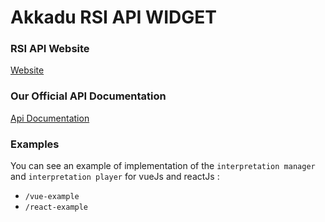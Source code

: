 # Akkadu RSI API WIDGET

### RSI API Website 
[Website](https://rsi.akkadu.com/)
### Our Official API Documentation
[Api Documentation](https://rsi-akkadu-documentation.netlify.app/)


### Examples
You can see an example of implementation of the `interpretation manager` and `interpretation player` for vueJs and reactJs :
* `/vue-example`
* `/react-example`